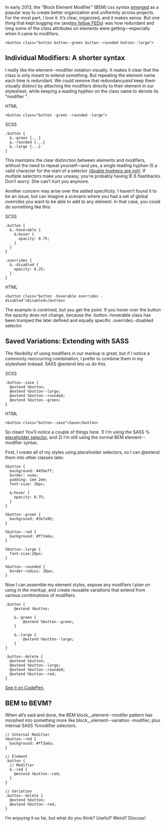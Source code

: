 In early 2013, the “Block Element Modifier” (BEM) css syntax [emerged][1] as a
popular way to create better organization and uniformity across projects. For 
the most part, I love it. It’s clear, organized, and it makes sense. But one 
thing that kept bugging me (and[my fellow FEDs][2]) was how redundant and long
some of the class attributes on elements were getting—especially when it came to
modifiers.

    <button class="button button--green button--rounded button--large">

## Individual Modifiers: A shorter syntax

I really like the element--modifier notation visually. It makes it clear that
the class is only meant to extend something. But repeating the element name each
time is redundant. We could remove that redundancy*and* keep them visually
distinct by attaching the modifiers directly to their element in our stylesheet,
while keeping a leading hyphen on the class name to denote its “modifier
”.

HTML

    <button class="button -green -rounded -large">

SCSS

    .button {
      &.-green {...}
      &.-rounded {...}
      &.-large {...}
    }

This maintains the clear distinction between elements and modifiers, without
the need to repeat yourself—and yes, a single leading hyphen IS a valid 
character for the start of a selector
([double hyphens are not][3]). If multiple selectors make you uneasy, you’re
probably having IE 6 flashbacks. Don’t worry. She can’t hurt you anymore.

Another concern may arise over the added specificity. I haven’t found it to
be an issue, but can imagine a scenario where you had a set of global overrides 
you want to be able to add to any element. In that case, you could do something 
like this:

SCSS

    .button {
      &.-hoverable {
        &:hover {
          opacity: 0.75;
        }
      }
    }
    
    .overrides {
      &.-disabled {
        opacity: 0.25;
      }
    }

HTML

    <button class="button -hoverable overrides -disabled">Disabled</button>

The example is contrived, but you get the point. If you hover over the button
the opacity does not change, because the .button.-hoverable class has been 
trumped the later defined and equally specific .overrides.-disabled selector.

## Saved Variations: Extending with SASS

The flexibility of using modifiers in our markup is great, but if I notice a
commonly reoccurring combination, I prefer to combine them in my stylesheet 
instead. SASS @extend lets us do this.

SCSS

    .button--save {
      @extend %button;
      @extend %button--large;
      @extend %button--rounded;
      @extend %button--green;
    }

HTML

    <button class="button--save">Save</button>

So clean! You’ll notice a couple of things here. 1) I’m using the SASS % 
[placeholder selector][4], and 2) I’m still using the normal BEM element--
modifier syntax.

First, I create all of my styles using placeholder selectors, so I can @extend
them into other classes later.

    %button {
      background: #45beff;
      border: none;
      padding: 1em 2em;
      font-size: 16px;
      
      &:hover {
        opacity: 0.75;
      }
    }
    
    %button--green {
      background: #3efa95;
    }
    
    %button--red {
      background: #ff3a6a;
    }
    
    %button--large {
      font-size:20px;
    }
    
    %button--rounded {
      border-radius: 10px;
    }

Now I can assemble my element styles, expose any modifiers *I plan on using in
the markup*, and create reusable variations that extend from various
combinations of modifiers.

    .button {
        @extend %button;
    
        &.-green {
            @extend %button--green;
        }
      
        &.-large {
            @extend %button--large;
        }
    }
    
    .button--delete {
      @extend %button;
      @extend %button--large;
      @extend %button--rounded;
      @extend %button--red;
    }

[See it on CodePen.][5]

## BEM to BEVM?

When all’s said and done, the BEM block\_\_element--modifer pattern has
morphed into something more like block\_\_element--variation -modifier, plus 
internal SASS %modifier selectors.

    // Internal Modifier
    %button--red {
      background: #ff3a6a;
    }
    
    // Element
    .button {
      // Modifier
      &.-red {
        @extend %button--red;
      }
    }
    
    // Variation
    .button--delete {
      @extend %button;
      @extend %button--red;
    } 

I’m enjoying it so far, but what do you think? Useful? Weird? Discuss!


 [1]: http://csswizardry.com/2013/01/mindbemding-getting-your-head-round-bem-syntax/

 [2]: http://viget.com/extend/bem-multiple-modifiers-and-experimenting-with-attribute-selectors
 [3]: http://www.w3.org/TR/CSS2/syndata.html#characters
 [4]: http://blog.teamtreehouse.com/extending-placeholder-selectors-with-sass
 [5]: http://codepen.io/greypants/pen/hvrHb
